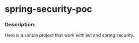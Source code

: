 # spring-security-poc

### Description:
Here is a simple project that work with jwt and spring security.